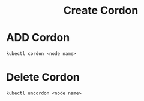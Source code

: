 <h1 align="center"> Create Cordon </h1>

# ADD Cordon
```shell
kubectl cordon <node name>
```

# Delete Cordon
```shell
kubectl uncordon <node name>
```